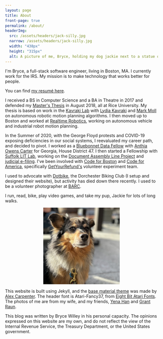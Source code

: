 ```yaml
---
layout: page
title: About
front-page: true
permalink: /about/
headerImg:
  src: /assets/headers/jack-silly.jpg
  narrow: /assets/headers/jack-silly.jpg
  width: "438px"
  height: "315px"
  alt: A picture of me, Bryce, holding my dog jackie next to a statue of a dog's head, all of us looking in the same direction
---
```


I'm Bryce, a full-stack software engineer, living in Boston, MA. I currently work for the IRS.
My mission is to make technology that works better for people.

You can find [my resumé here](/assets/bryce_willey_resume.pdf).

I received a BS in Computer Science and a BA in Theatre in 2017 and defended my [Master's Thesis](/academic) in August 2018, all at Rice University.
My thesis is based on work in the [Kavraki Lab](http://www.kavrakilab.org/)
with [Lydia Kavraki](https://www.cs.rice.edu/~kavraki/) and [Mark Moll](https://www.cs.rice.edu/~mmoll/)
on autonomous robotic motion planning algorithms. I then moved up to Boston and worked at [Realtime Robotics](https://rtr.ai), working on autonomous vehicle and industrial robot motion planning.

In the Summer of 2020, with the George Floyd protests and COVID-19 exposing deficiencies in our social systems, I reevaluated my career path, and decided to pivot.
I worked as a [Bluebonnet Data Fellow](https://www.bluebonnetdata.org/) with [Anthia Owens Carter](https://ballotpedia.org/Anthia_Carter) for Georgia, House District 47.
I then started a Fellowship with [Suffolk LIT Lab](https://suffolklitlab.org), working on the [Document Assembly Line Project](https://suffolklitlab.org/doc-assembly-line/) and [judicial e-filing](https://github.com/SuffolkLITLab/EfileProxyServer).
I've been involved with [Code for Boston](https://www.codeforboston.org/) and [Code for America](https://www.codeforamerica.org/), specifically [GetYourRefund's](https://www.codeforamerica.org/programs/getyourrefund) volunteer experiment team.

I used to advocate with [Dotbike](http://dotbike.org), the Dorchester Biking Club (I setup and designed their website), but activity has died down there recently.
I used to be a volunteer photographer at [BARC](http://www.houstontx.gov/barc/).

I run, read, bike, play video games, and take my pup, Jackie for lots of long walks.

<img src="/assets/jack-chad.jpg" alt="Jackie Boy. He is a brown and black small dog, with long fur and floppy ears. He's looking seriously into the camera, maybe thinking you could give him a little treat." style="width: 50%; display:block; margin-left:auto; margin-right:auto;"/>

This website is built using Jekyll, and the
[base material theme](https://github.com/alexcarpenter/material-jekyll-theme) was made by [Alex Carpenter](https://alexcarpenter.me/).
The header font is Atari-Fancy37, from [Eight Bit Atari Fonts](https://github.com/TheRobotFactory/EightBit-Atari-Fonts).
The photos of me are from my wife, and my friends, [Yena Han](https://yenahan.squarespace.com) and [Grant Raun](https://www.grantraun.com).

<a id="dontsueme"></a>This blog was written by Bryce Willey in his personal capacity. The opinions expressed on this website are my own, and do not reflect the view of the Internal Revenue Service, the Treasury Department, or the United States government.

<!-- This disclaimer is based on the NIH disclaimer: https://ethics.od.nih.gov/using-disclaimer -->